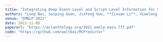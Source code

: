 ```yaml
---
title: "Integrating Deep Event-Level and Script-Level Information for Script Event Prediction"
authors: "Long Bai, Saiping Guan, Jiafeng Guo, **Zixuan Li**, Xiaolong Jin, Xueqi Cheng"
venue: "EMNLP'2021"
date: 2021-11-08
paperurl: "https://aclanthology.org/2021.emnlp-main.777.pdf"
code: "https://github.com/waltbai/MCPredictor"
---
```

